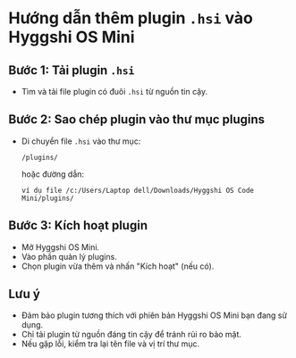 # Hướng dẫn thêm plugin `.hsi` vào Hyggshi OS Mini

## Bước 1: Tải plugin `.hsi`
- Tìm và tải file plugin có đuôi `.hsi` từ nguồn tin cậy.

## Bước 2: Sao chép plugin vào thư mục plugins
- Di chuyển file `.hsi` vào thư mục:
    ```
    /plugins/
    ```
    hoặc đường dẫn:
    ```
    ví dụ file /c:/Users/Laptop dell/Downloads/Hyggshi OS Code Mini/plugins/
    ```

## Bước 3: Kích hoạt plugin
- Mở Hyggshi OS Mini.
- Vào phần quản lý plugins.
- Chọn plugin vừa thêm và nhấn "Kích hoạt" (nếu có).

## Lưu ý
- Đảm bảo plugin tương thích với phiên bản Hyggshi OS Mini bạn đang sử dụng.
- Chỉ tải plugin từ nguồn đáng tin cậy để tránh rủi ro bảo mật.
- Nếu gặp lỗi, kiểm tra lại tên file và vị trí thư mục.
